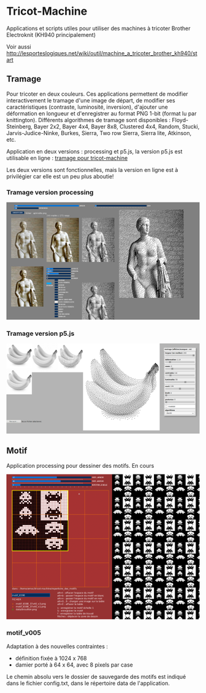 # Tricot-Machine

Applications et scripts utiles pour utiliser des machines à tricoter Brother Electroknit (KH940 principalement)

Voir aussi http://lesporteslogiques.net/wiki/outil/machine_a_tricoter_brother_kh940/start

## Tramage

Pour tricoter en deux couleurs. Ces applications permettent de modifier interactivement le tramage d'une image de départ, de modifier ses caractéristiques (contraste, luminosité, inversion), d'ajouter une  déformation en longueur et d'enregistrer au format PNG 1-bit (format lu par knittington). Différents algorithmes de tramage sont disponibles : Floyd-Steinberg, Bayer 2x2, Bayer 4x4, Bayer 8x8, Clustered 4x4, Random, Stucki, Jarvis-Judice-Ninke, Burkes, Sierra, Two row Sierra, Sierra lite, Atkinson, etc.

Application en deux versions : processing et p5.js, la version p5.js est utilisable en ligne : [tramage pour tricot-machine](http://lesporteslogiques.net/tricot-machine/tramage/)

Les deux versions sont fonctionnelles, mais la version en ligne est à privilégier car elle est un peu plus aboutie!

### Tramage version processing

![Tramage pour tricot-machine, version processing](./assets/tramage_processing_20200529.png)

### Tramage version p5.js

![Tramage pour tricot-machine, version p5.js](./assets/tramage_p5js_20200529.png)

## Motif

Application processing pour dessiner des motifs. En cours

![screenshot de la version 0.0.5](./assets/motif_v005_screenshot.png)

### motif_v005

Adaptation à des nouvelles contraintes :
* définition fixée à 1024 x 768
* damier porté à 64 x 64, avec 8 pixels par case

Le chemin absolu vers le dossier de sauvegarde des motifs est indiqué dans le fichier config.txt, dans le répertoire data de l'application.
